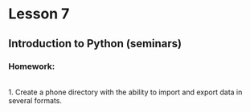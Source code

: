 # Lesson 7
## Introduction to Python (seminars)
### Homework:

<br/>
1. Create a phone directory with the ability to import and export data in several formats.